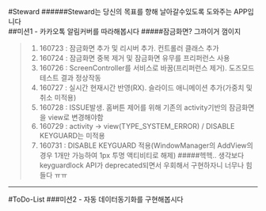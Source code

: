 #Steward
######Steward는 당신의 목표를 향해 날아갈수있도록 도와주는 APP입니다
<br>
##미션1 - 카카오톡 알림커버를 따라해봅시다
#####잠금화면? 그까이거 껌이지
>1. 160723 : 잠금화면 추가 및 리시버 추가. 컨트롤러 클래스 추가
>2. 160724 : 잠금화면 중복 제거 및 잠금화면 유무를 프리퍼런스 사용
>3. 160726 : ScreenController를 서비스로 바꿈(프리퍼런스 제거). 도즈모드 테스트 결과 정상작동
>4. 160727 : 실시간 현재시간 반영(RX). 슬라이드 애니메이션 추가(가중치 및 취소 미적용)
>5. 160728 : ISSUE발생. 홈버튼 제어를 위해 기존의 activity기반의 잠금화면을 view로 변경해야함
>6. 160729 : activity -> view(TYPE_SYSTEM_ERROR) / DISABLE KEYGUARD는 미적용
>7. 160731 : DISABLE KEYGUARD 적용(WindowManager의 AddView의 경우 1개만 가능하여 1px 투명 액티비티로 해제)
>#####헥헥.. 생각보다 keyguardlock API가 deprecated되면서 우회해서 구현하자니 너무나 힘들다 ㅠㅠ

----------------------------------------------------------------------------------

#ToDo-List
###미션2 - 자동 데이터동기화를 구현해봅시다